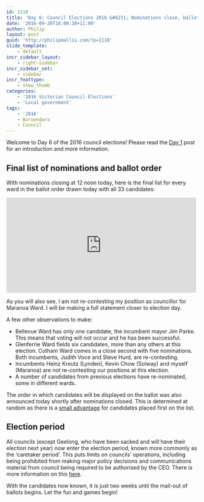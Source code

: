 ```yaml
---
id: 1118
title: 'Day 6: Council Elections 2016 &#8211; Nominations close, ballot order revealed'
date: '2016-09-20T18:00:38+11:00'
author: Philip
layout: post
guid: 'http://philipmallis.com/?p=1118'
slide_template:
    - default
incr_sidebar_layout:
    - right-sidebar
incr_sidebar_set:
    - sidebar
incr_feattype:
    - show_thumb
categories:
    - '2016 Victorian Council Elections'
    - 'Local government'
tags:
    - '2016'
    - Boroondara
    - Council
---
```


Welcome to Day 6 of the 2016 council elections! Please read the [Day 1](http://philipmallis.com/blog/2016/09/15/day-1-council-elections-2016/) post for an introduction and more information.

## Final list of nominations and ballot order

With nominations closing at 12 noon today, here is the final list for every ward in the ballot order drawn today with all 33 candidates:

<iframe frameborder="0" height="250" loading="lazy" scrolling="no" src="https://onedrive.live.com/embed?cid=415EA741177EF59B&resid=415EA741177EF59B%2113357&authkey=ACc7AX-e_JIAAng&em=2&wdAllowInteractivity=False&ActiveCell='Sheet1'!A1&wdHideGridlines=True&wdHideHeaders=True" width="500"></iframe>

As you will also see, I am not re-contesting my position as councillor for Maranoa Ward. I will be making a full statement closer to election day.

A few other observations to make:

- Bellevue Ward has only one candidate, the incumbent mayor Jim Parke. This means that voting will not occur and he has been successful.
- Glenferrie Ward fields six candidates, more than any others at this election. Cotham Ward comes in a close second with five nominations. Both incumbents, Judith Voce and Steve Hurd, are re-contesting.
- Incumbents Heinz Kreutz (Lynden), Kevin Chow (Solway) and myself (Maranoa) are not re-contesting our positions at this election.
- A number of candidates from previous elections have re-nominated, some in different wards.

The order in which candidates will be displayed on the ballot was also announced today shortly after nominations closed. This is determined at random as there is a [small advantage](http://australianpolitics.com/voting/donkey-votes) for candidates placed first on the list.

## Election period

All councils (except Geelong, who have been sacked and will have their election next year) now enter the election period, known more commonly as the ‘caretaker period’. This puts limits on councils’ operations, including being prohibited from making major policy decisions and communications material from council being required to be authorised by the CEO. There is more information on this [here](https://www.boroondara.vic.gov.au/-/media/Files/Your%20Council/Meetings%20and%20Agendas/Council/20160329/6%20Election%20Period%20Policy.pdf).

With the candidates now known, it is just two weeks until the mail-out of ballots begins. Let the fun and games begin!